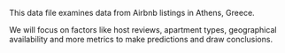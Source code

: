 This data file examines data from Airbnb listings in Athens, Greece. 

We will focus on factors like host reviews, apartment types, geographical availability and more metrics to make predictions and draw conclusions.
